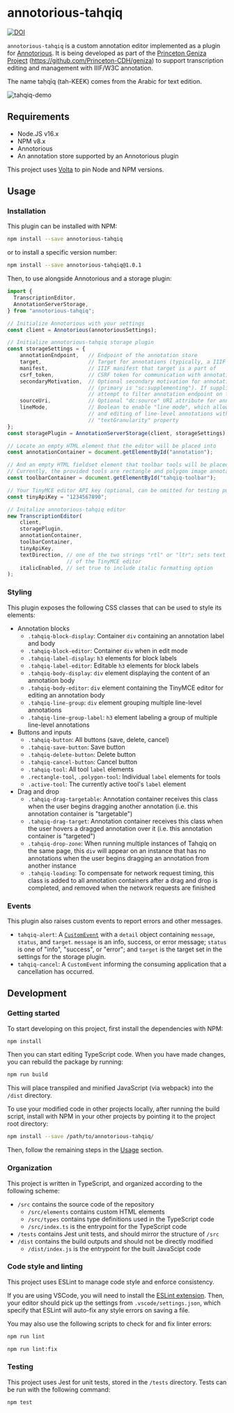 # annotorious-tahqiq

[![DOI](https://zenodo.org/badge/DOI/10.5281/zenodo.12796544.svg)](https://doi.org/10.5281/zenodo.12796544)

`annotorious-tahqiq` is a custom annotation editor implemented as a plugin for [Annotorious](https://recogito.github.io/annotorious/). It is being developed as part of the [Princeton Geniza Project](http://geniza.princeton.edu) (https://github.com/Princeton-CDH/geniza) to support transcription editing and management with IIIF/W3C annotation.

The name taḥqīq (tah-KEEK) comes from the Arabic for text edition.

![tahqiq-demo](https://user-images.githubusercontent.com/7234006/194160646-e55abbcb-ef27-4482-b204-c19536d28091.gif)

## Requirements

- Node.JS v16.x
- NPM v8.x
- Annotorious
- An annotation store supported by an Annotorious plugin

This project uses [Volta](https://volta.sh/) to pin Node and NPM versions.

## Usage

### Installation

This plugin can be installed with NPM:

```sh
npm install --save annotorious-tahqiq
```

or to install a specific version number:

```sh
npm install --save annotorious-tahqiq@1.0.1
```

Then, to use alongside Annotorious and a storage plugin:

```js
import {
  TranscriptionEditor,
  AnnotationServerStorage,
} from "annotorious-tahqiq";

// Initialize Annotorious with your settings
const client = Annotorious(annotoriousSettings);

// Initialize annotorious-tahqiq storage plugin
const storageSettings = {
    annotationEndpoint,   // Endpoint of the annotation store
    target,               // Target for annotations (typically, a IIIF canvas)
    manifest,             // IIIF manifest that target is a part of
    csrf_token,           // CSRF token for communication with annotation store
    secondaryMotivation,  // Optional secondary motivation for annotations
                          // (primary is "sc:supplementing"). If supplied, will also
                          // attempt to filter annotation endpoint on this motivation.
    sourceUri,            // Optional "dc:source" URI attribute for annotations
    lineMode,             // Boolean to enable "line mode", which allows grouping
                          // and editing of line-level annotations with the
                          // "textGranularity" property
};
const storagePlugin = AnnotationServerStorage(client, storageSettings);

// Locate an empty HTML element that the editor will be placed into
const annotationContainer = document.getElementById("annotation");

// And an empty HTML fieldset element that toolbar tools will be placed into.
// Currently, the provided tools are rectangle and polygon image annotation drawing tools.
const toolbarContainer = document.getElementById("tahqiq-toolbar");

// Your TinyMCE editor API key (optional, can be omitted for testing purposes)
const tinyApiKey = "1234567890";

// Initalize annotorious-tahqiq editor
new TranscriptionEditor(
    client,
    storagePlugin,
    annotationContainer,
    toolbarContainer,
    tinyApiKey,
    textDirection, // one of the two strings "rtl" or "ltr"; sets text direction
                   // of the TinyMCE editor 
    italicEnabled, // set true to include italic formatting option
);
```

### Styling

This plugin exposes the following CSS classes that can be used to style its elements:

- Annotation blocks
  - `.tahqiq-block-display`: Container `div` containing an annotation label and body
  - `.tahqiq-block-editor`: Container `div` when in edit mode
  - `.tahqiq-label-display`: `h3` elements for block labels
  - `.tahqiq-label-editor`: Editable `h3` elements for block labels
  - `.tahqiq-body-display`: `div` element displaying the content of an annotation body
  - `.tahqiq-body-editor`: `div` element containing the TinyMCE editor for editing an annotation body
  - `.tahqiq-line-group`: `div` element grouping multiple line-level annotations
  - `.tahqiq-line-group-label`: `h3` element labeling a group of multiple line-level annotations
- Buttons and inputs
  - `.tahqiq-button`: All buttons (save, delete, cancel)
  - `.tahqiq-save-button`: Save button
  - `.tahqiq-delete-button`: Delete button
  - `.tahqiq-cancel-button`: Cancel button
  - `.tahqiq-tool`: All tool `label` elements
  - `.rectangle-tool`, `.polygon-tool`: Individual `label` elements for tools
  - `.active-tool`: The currently active tool's `label` element
- Drag and drop
  - `.tahqiq-drag-targetable`: Annotation container receives this class when the user begins dragging another annotation (i.e. this annotation container is "targetable")
  - `.tahqiq-drag-target`: Annotation container receives this class when the user hovers a dragged annotation over it (i.e. this annotation container is "targeted")
  - `.tahqiq-drop-zone`: When running multiple instances of Tahqiq on the same page, this `div` will appear on an instance that has no annotations when the user begins dragging an annotation from another instance 
  - `.tahqiq-loading`: To compensate for network request timing, this class is added to all annotation containers after a drag and drop is completed, and removed when the network requests are finished


### Events

This plugin also raises custom events to report errors and other messages.

- `tahqiq-alert`: A [`CustomEvent`](https://developer.mozilla.org/en-US/docs/Web/API/CustomEvent) with a `detail` object containing `message`, `status`, and `target`. `message` is an info, success, or error message; `status` is one of "info", "success", or "error"; and `target` is the target set in the settings for the storage plugin.
- `tahqiq-cancel`: A `CustomEvent` informing the consuming application that a cancellation has occurred.


## Development

### Getting started

To start developing on this project, first install the dependencies with NPM:

```sh
npm install
```

Then you can start editing TypeScript code. When you have made changes, you can rebuild the package by running:

```sh
npm run build
```

This will place transpiled and minified JavaScript (via webpack) into the `/dist` directory.

To use your modified code in other projects locally, after running the build script, install with NPM in your other projects by pointing it to the project root directory:

```sh
npm install --save /path/to/annotorious-tahqiq/
```

Then, follow the remaining steps in the [Usage](#usage) section.

### Organization

This project is written in TypeScript, and organized according to the following scheme:

- `/src` contains the source code of the repository
    - `/src/elements` contains custom HTML elements
    - `/src/types` contains type definitions used in the TypeScript code
    - `/src/index.ts` is the entrypoint for the TypeScript code
- `/tests` contains Jest unit tests, and should mirror the structure of `/src`
- `/dist` contains the build outputs and should not be directly modified
    - `/dist/index.js` is the entrypoint for the built JavaScipt code

### Code style and linting

This project uses ESLint to manage code style and enforce consistency.

If you are using VSCode, you will need to install the [ESLint extension](https://marketplace.visualstudio.com/items?itemName=dbaeumer.vscode-eslint). Then, your editor should pick up the settings from `.vscode/settings.json`, which specify that ESLint will auto-fix any style errors on saving a file.

You may also use the following scripts to check for and fix linter errors:

```sh
npm run lint
```

```sh
npm run lint:fix
```

### Testing

This project uses Jest for unit tests, stored in the `/tests` directory. Tests can be run with the following command:

```sh
npm test
```
